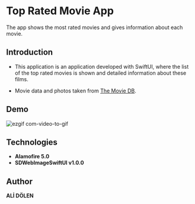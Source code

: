 # Top Rated Movie App 

The app shows the most rated movies and gives information about each movie.

## Introduction 

* This application is an application developed with SwiftUI, where the list of the top rated movies is shown and detailed information about these films.

* Movie data and photos  taken from [The Movie DB](https://developers.themoviedb.org/3/movies/get-top-rated-movies).

## Demo

![ezgif com-video-to-gif](https://user-images.githubusercontent.com/40203322/90740944-bc1bb580-e2d7-11ea-95d1-ed07b6da12ff.gif)

## Technologies

-  **Alamofire 5.0**
-  **SDWebImageSwiftUI v1.0.0**

## Author

**ALİ DÖLEN**
